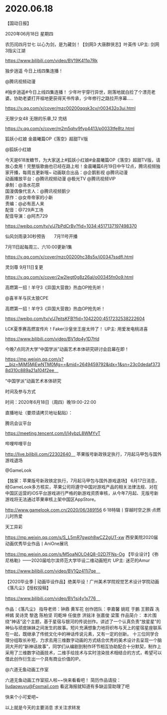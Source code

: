 # 2020.06.18

【国动日报】

2020年06月18日  星期四

农历闰四月廿七
 以心为剑，是为藏剑！【剑网3·大唐群侠志】叶英传 UP主: 剑网3指尖江湖

https://www.bilibili.com/video/BV19K411p7Rk



独步逍遥 今日上线四集连播！

@腾讯视频动漫 

#独步逍遥#今日上线四集连播！
少年叶宇穿行异世，刚落地就白捡了个漂亮老婆。协助老婆打开祖地更获得天书传承，少年修行之路拉开序幕.....

https://v.qq.com/x/cover/mzc00200qqsk3cv/r003432o3ui.html


 无限少女48  无限的乐章_12  完结

https://v.qq.com/x/cover/m2m5qhv9fyp4413/p0033tfe8tz.html



狐妖小红娘 金晨曦篇OP《落空》超甜TV版

@狐妖小红娘    

今天是618发糖节，为大家送上#狐妖小红娘#金晨曦篇OP《落空》超甜TV版，请放心食用！完整版歌曲也已经在路上啦！金晨曦篇6月19日中午12点，腾讯视频独家开播，每周五更新哦~
动画联合出品：@企鹅影视 @腾讯动漫   
动画播放平台：@腾讯视频动漫 @极光TV @腾讯视频VIP   
承制：@洛水花原   
国漫偶像代言人：@腾讯视频鹅少   
原作：@女帝帝家的小新   
责编：@必有恶人来  
配音：@729声工场   
配音导演：@阿杰729

https://weibo.com/tv/v/J7bPdCrBv?fid=1034:4517137197498370


仙风剑雨录30秒预告　　7月11号开播

7月11日起每周三、六10:00更新1集　

https://v.qq.com/x/cover/mzc00200hc38s5x/i00347ssdfl.html


灵剑尊 9月11日复更

https://v.qq.com/x/cover/2w2legt0g8z26al/o00345fn0o9.html


高燃第一招！羊守3《异国大营救》热血OP抢先听！

@喜羊羊与灰太狼CPE　

高燃第一招！羊守3《异国大营救》热血OP抢先听！

https://weibo.com/tv/v/J7eitsKFB?fid=1042200:4517232538222604



LCK夏季赛高燃宣传片！Faker沙皇坐王座太帅了！ UP主: 用爱发电桃进喜

https://www.bilibili.com/video/BV1dp4y1D7Hd

 
今晚7点同济大学“中国学派”动画艺术本体研究研讨会启幕在即！

https://mp.weixin.qq.com/s?__biz=MjM5MjEwNTM0Mg==&mid=2649459792&idx=1&sn=23c0dedaf3738d310c889a21a104f2ee　

“中国学派”动画艺术本体研究

时间及参与方式

时间：2020年6月18日（周四）晚19:00-22:00　

直播地址（要烦请拷贝地址黏贴）：　

腾讯会议平台

https://meeting.tencent.com/l/l4ybzL8WMYvT 

哔哩哔哩平台

http://live.bilibili.com/22302640　
苹果版号新政铁定执行，7月起马甲包与国外游戏退场

@GameLook                            

【独家：苹果版号新政铁定执行，7月起马甲包与国外游戏退场】
6月17日消息，经GameLook多方核实，苹果公司将遵守中国对游戏产品的相关法律法规、对在中国区运营的iOS平台游戏进行严格的新游戏资质审核，从今年7月起、无版号新游戏将无法通过苹果审核上架中国区AppStore。

http://www.gamelook.com.cn/2020/06/389156
6·18特辑丨穿越时空之旅·点燃儿时热爱　

天工异彩　

https://mp.weixin.qq.com/s/S_L5mR7gwph8wCZ2gUT-xw
西安美院2020届动画优秀毕业作品丨AniOne展讯

https://mp.weixin.qq.com/s/M5oaNOLO4Q8-02D7FNs-Og
【毕业设计】《弥尼格勒》——2020届哈尔滨师范大学毕设二维动画短片 UP主: 迷茫的Amur

https://www.bilibili.com/video/BV1Qz411i7qe　


【2020毕业季 | 动画毕设作品】绝美毕设！广州美术学院视觉艺术设计学院动画《落凡尘》【授权投稿】

https://www.bilibili.com/video/BV1si4y1x776　

作品：《落凡尘》 指导老师：钟鼎   黄军花 创作团队：李嘉馨  姚旺  于鹏  王颢霖  冼梓嫣  吴诗灵  黎逸  陈柏坚  司乾坤   任俊彦  洪铭沣  张嘉俊  梁策 作品简介： 本片围绕“神话”这个主题，基于星宿与银河的传说创作。讲述了一个认真负责“放星星”的神仙与顽皮妹妹之间发生的故事。短片充满想象力地将织布与天上的星宿星座联系在一起，既继承了传统文化中的神话传说元素，又有一定的创新。 十三位同学合理分组取长补短，力求去用三维数字动画的方式结合优秀的美术设计去呈现一个脑洞大开的“新神话故事”，同学们从编剧到制作环节相互协助配合十分默契，制作上采用了三维数字动画技术，二维手绘技术与实时渲染技术相结合的方式，希望可以借此创作衍生出一个具有商业价值的IP。



@六道无鱼动画工作室                            

六道无鱼动画工作室招人啦~~快来看看吧！
简历作品请投：liudaowuyu@Foxmail.com
看这海报就知道有多缺运营助理了吧　

快来个小可爱吧~


以上就是今天的主要消息
求关注求转发






